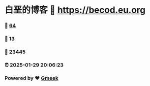 # 白垩的博客 :link: https://becod.eu.org 
### :page_facing_up: [64](https://becod.eu.org/tag.html) 
### :speech_balloon: 13 
### :hibiscus: 23445 
### :alarm_clock: 2025-01-29 20:06:23 
### Powered by :heart: [Gmeek](https://github.com/Meekdai/Gmeek)
